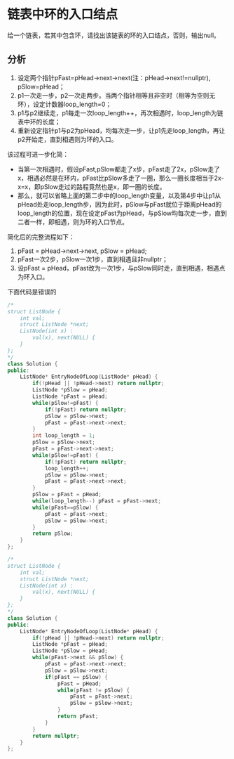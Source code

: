 # 链表中环的入口结点

给一个链表，若其中包含环，请找出该链表的环的入口结点，否则，输出null。

## 分析

1. 设定两个指针pFast=pHead->next->next(注：pHead->next!=nullptr), pSlow=pHead；  
2. p1一次走一步，p2一次走两步。当两个指针相等且非空时（相等为空则无环），设定计数器loop_length=0；  
3. p1与p2继续走，p1每走一次loop_length++，再次相遇时，loop_length为链表中环的长度；  
4. 重新设定指针p1与p2为pHead，均每次走一步，让p1先走loop_length，再让p2开始走，直到相遇则为环的入口。

该过程可进一步化简：

- 当第一次相遇时，假设pFast,pSlow都走了x步，pFast走了2x，pSlow走了x，相遇必然是在环内，pFast比pSlow多走了一圈，那么一圈长度相当于2x-x=x，即pSlow走过的路程竟然也是x，即一圈的长度。  
- 那么，就可以省略上面的第二步中的loop_length变量，以及第4步中让p1从pHead处走loop_length步，因为此时，pSlow与pFast就位于距离pHead的loop_length的位置，现在设定pFast为pHead，与pSlow均每次走一步，直到二者一样，即相遇，则为环的入口节点。

简化后的完整流程如下：

1. pFast = pHead->next->next, pSlow = pHead;  
2. pFast一次2步，pSlow一次1步，直到相遇且非nullptr；  
3. 设pFast = pHead，pFast改为一次1步，与pSlow同时走，直到相遇，相遇点为环入口。

下面代码是错误的

```cpp
/*
struct ListNode {
    int val;
    struct ListNode *next;
    ListNode(int x) :
        val(x), next(NULL) {
    }
};
*/
class Solution {
public:
    ListNode* EntryNodeOfLoop(ListNode* pHead) {
        if(!pHead || !pHead->next) return nullptr;
        ListNode *pSlow = pHead;
        ListNode *pFast = pHead;
        while(pSlow!=pFast) {
            if(!pFast) return nullptr;
            pSlow = pSlow->next;
            pFast = pFast->next->next;
        }
        int loop_length = 1;
        pSlow = pSlow->next;
        pFast = pFast->next->next;
        while(pSlow!=pFast) {
            if(!pFast) return nullptr;
            loop_length++;
            pSlow = pSlow->next;
            pFast = pFast->next->next;
        }
        pSlow = pFast = pHead;
        while(loop_length--) pFast = pFast->next;
        while(pFast==pSlow) {
            pFast = pFast->next;
            pSlow = pSlow->next;
        }
        return pSlow;
    }
};
```


```cpp
/*
struct ListNode {
    int val;
    struct ListNode *next;
    ListNode(int x) :
        val(x), next(NULL) {
    }
};
*/
class Solution {
public:
    ListNode* EntryNodeOfLoop(ListNode* pHead) {
        if(!pHead || !pHead->next) return nullptr;
        ListNode *pFast = pHead;
        ListNode *pSlow = pHead;
        while(pFast->next && pSlow) {
            pFast = pFast->next->next;
            pSlow = pSlow->next;
            if(pFast == pSlow) {
                pFast = pHead;
                while(pFast != pSlow) {
                    pFast = pFast->next;
                    pSlow = pSlow->next;
                }
                return pFast;
            }
        }
        return nullptr;
    }
};
```
